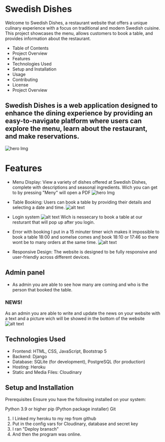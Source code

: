 # Swedish Dishes
Welcome to Swedish Dishes, a restaurant website that offers a unique culinary experience with a focus on traditional and modern Swedish cuisine. This project showcases the menu, allows customers to book a table, and provides information about the restaurant.


- Table of Contents
- Project Overview
- Features
- Technologies Used
- Setup and Installation
- Usage
- Contributing
- License
- Project Overview

## Swedish Dishes is a web application designed to enhance the dining experience by providing an easy-to-navigate platform where users can explore the menu, learn about the restaurant, and make reservations.

![hero Img ](../Projket-4/myapp/static/myapp/img/Hero-img%20Swedish.JPG.jpg)

# Features
- Menu Display: View a variety of dishes offered at Swedish Dishes, complete with descriptions and seasonal ingredients. Wich you can get to by pressing "Meny" will open a PDF 
 ![hero Img ](../Projket-4/myapp/static/myapp/img/meny%20swedish.JPG)
- Table Booking: Users can book a table by providing their details and selecting a date and time.
 ![alt text](../Projket-4/myapp/static/myapp/img/book%20table%20swedish.jpg)

- Login system ![alt text](../Projket-4/myapp/static/myapp/img/nav-swedish.JPG)
Wich is nessecary to book a table at our resturant that will pop up after you login. 

- Error with booking 
I put in a 15 minuter timer wich makes it impossible to book a table 18:00 and somelse comes and book 18:10 or 17:46 so there wont be to many orders at the same time. 
![alt text](../Projket-4/myapp/static/myapp/img/Bussi%20swedish.JPG)

- Responsive Design: The website is designed to be fully responsive and user-friendly across different devices.

## Admin panel
- As admin you are able to see how many are coming and who is the person that booked the table. 
### NEWS!
As an admin you are able to write and update the news on your website with a text and a picture wich will be showed in the bottom of the website
![alt text](../Projket-4/myapp/static/myapp/img/News%20swedish.JPG)


## Technologies Used
- Frontend: HTML, CSS, JavaScript, Bootstrap 5
- Backend: Django
- Database: SQLite (for development), PostgreSQL (for production)
- Hosting: Heroku
- Static and Media Files: Cloudinary
## Setup and Installation
Prerequisites
Ensure you have the following installed on your system:

Python 3.9 or higher
pip (Python package installer)
Git

1. I Linked my heroku to my rep from github 
2. Put in the config vars for Cloudinary, database and secret key 
3. I ran "Deploy bransch" 
4. And then the program was online.  
